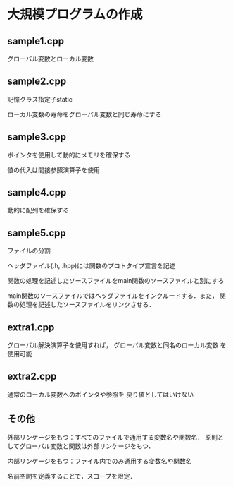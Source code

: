 # 大規模プログラムの作成

## sample1.cpp

グローバル変数とローカル変数

## sample2.cpp

記憶クラス指定子static

ローカル変数の寿命をグローバル変数と同じ寿命にする

## sample3.cpp

ポインタを使用して動的にメモリを確保する

値の代入は間接参照演算子を使用

## sample4.cpp

動的に配列を確保する

## sample5.cpp

ファイルの分割

ヘッダファイル(.h, .hpp)には関数のプロトタイプ宣言を記述

関数の処理を記述したソースファイルをmain関数のソースファイルと別にする

main関数のソースファイルではヘッダファイルをインクルードする．また，
関数の処理を記述したソースファイルをリンクさせる．

## extra1.cpp

グローバル解決演算子を使用すれば，
グローバル変数と同名のローカル変数
を使用可能

## extra2.cpp

通常のローカル変数へのポインタや参照を
戻り値としてはいけない

## その他

外部リンケージをもつ：すべてのファイルで通用する変数名や関数名．
原則としてグローバル変数と関数は外部リンケージをもつ．

内部リンケージをもつ：ファイル内でのみ通用する変数名や関数名

名前空間を定義することで，スコープを限定．

